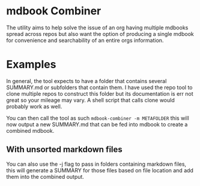 
# mdbook Combiner
The utility aims to help solve the issue of an org having multiple mdbooks spread across repos but also want the option of producing a single mdbook for convenience and searchability of an entire orgs information.

# Examples
In general, the tool expects to have a folder that contains several SUMMARY.md or subfolders that contain them. I have used the repo tool to clone multiple repos to construct this folder but its documentation is err not great so your mileage may vary. A shell script that calls clone would probably work as well.

You can then call the tool as such ```mdbook-combiner -m METAFOLDER``` this will now output a new SUMMARY.md that can be fed into mdbook to create a combined mdbook.


## With unsorted markdown files

You can also use the -j flag to pass in folders containing markdown files, this will generate a SUMMARY for those files based on file location and add them into the combined output.
